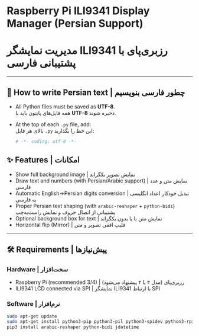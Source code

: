 # Raspberry Pi ILI9341 Display Manager (Persian Support)
# مدیریت نمایشگر ILI9341 رزبری‌پای با پشتیبانی فارسی

---
## 📝 How to write Persian text | چطور فارسی بنویسیم

- All Python files must be saved as **UTF-8**.  
  همه فایل‌های پایتون باید با **UTF-8** ذخیره شوند.  

- At the top of each `.py` file, add:  
  بالای هر فایل `.py` این خط را بگذارید:
  ```python
  # -*- coding: utf-8 -*-

## ✨ Features | امکانات
- Show full background image | نمایش تصویر بکگراند
- Draw text and numbers (with Persian/Arabic support) | نمایش متن و عدد فارسی
- Automatic English→Persian digits conversion | تبدیل خودکار اعداد انگلیسی به فارسی
- Proper Persian text shaping (with `arabic-reshaper` + `python-bidi`)  
  پشتیبانی از اتصال حروف و نمایش راست‌به‌چپ
- Optional background box for text | نمایش متن با یا بدون بکگراند
- Horizontal flip (Mirror) | فلیپ افقی تصویر و متن

---

## 🛠 Requirements | پیش‌نیازها

### Hardware | سخت‌افزار
- Raspberry Pi (recommended 3/4) | رزبری‌پای (مدل ۳ یا ۴ پیشنهاد می‌شود)
- ILI9341 LCD connected via SPI | نمایشگر ILI9341 با ارتباط SPI

### Software | نرم‌افزار
```bash
sudo apt-get update
sudo apt-get install python3-pip python3-pil python3-spidev python3-rpi.gpio
pip3 install arabic-reshaper python-bidi jdatetime
